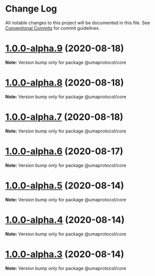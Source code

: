 # Change Log

All notable changes to this project will be documented in this file.
See [Conventional Commits](https://conventionalcommits.org) for commit guidelines.

# [1.0.0-alpha.9](https://github.com/UMAprotocol/protocol/compare/@umaprotocol/core@1.0.0-alpha.5...@umaprotocol/core@1.0.0-alpha.9) (2020-08-18)

**Note:** Version bump only for package @umaprotocol/core

# [1.0.0-alpha.8](https://github.com/UMAprotocol/protocol/compare/@umaprotocol/core@1.0.0-alpha.5...@umaprotocol/core@1.0.0-alpha.8) (2020-08-18)

**Note:** Version bump only for package @umaprotocol/core

# [1.0.0-alpha.7](https://github.com/UMAprotocol/protocol/compare/@umaprotocol/core@1.0.0-alpha.5...@umaprotocol/core@1.0.0-alpha.7) (2020-08-18)

**Note:** Version bump only for package @umaprotocol/core

# [1.0.0-alpha.6](https://github.com/UMAprotocol/protocol/compare/@umaprotocol/core@1.0.0-alpha.5...@umaprotocol/core@1.0.0-alpha.6) (2020-08-17)

**Note:** Version bump only for package @umaprotocol/core

# [1.0.0-alpha.5](https://github.com/UMAprotocol/protocol/compare/@umaprotocol/core@1.0.0-alpha.4...@umaprotocol/core@1.0.0-alpha.5) (2020-08-14)

**Note:** Version bump only for package @umaprotocol/core

# [1.0.0-alpha.4](https://github.com/UMAprotocol/protocol/compare/@umaprotocol/core@1.0.0-alpha.3...@umaprotocol/core@1.0.0-alpha.4) (2020-08-14)

**Note:** Version bump only for package @umaprotocol/core

# [1.0.0-alpha.3](https://github.com/UMAprotocol/protocol/compare/@umaprotocol/core@1.0.0-alpha.2...@umaprotocol/core@1.0.0-alpha.3) (2020-08-14)

**Note:** Version bump only for package @umaprotocol/core
